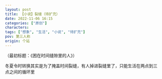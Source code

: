 ```yaml
---
layout: post
title: 【小说】裂缝（待扩充）
date: 2022-11-06 16:15
categories: ["原创"]
characters: 
tags: ["想象", "生活", "小说", "待扩充"]
pov: 第三人称
origin: 个站
---
```


（最初标题：《困在时间缝隙里的人》）

冬夏令时转换其实是为了掩盖时间裂缝，有人掉进裂缝里了，只能生活在两点到三点之间的循环里

